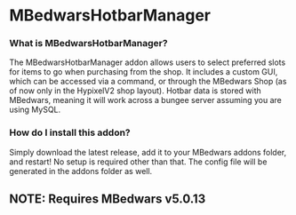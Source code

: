 # MBedwarsHotbarManager

### What is MBedwarsHotbarManager?
The MBedwarsHotbarManager addon allows users 
to select preferred slots for items to go 
when purchasing from the shop. It includes
a custom GUI, which can be accessed via a 
command, or through the MBedwars Shop (as of
now only in the HypixelV2 shop layout). 
Hotbar data is stored with MBedwars, meaning
it will work across a bungee server assuming
you are using MySQL.

### How do I install this addon?
Simply download the latest release, add it to
your MBedwars addons folder, and restart! No
setup is required other than that. The config
file will be generated in the addons folder
as well. 

## NOTE: Requires MBedwars v5.0.13